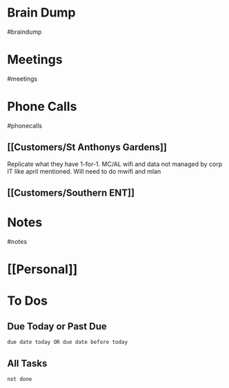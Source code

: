 # Brain Dump
#braindump 

# Meetings
#meetings 
# Phone Calls
#phonecalls 
## [[Customers/St Anthonys Gardens]]
Replicate what they have 1-for-1.  MC/AL wifi and data not managed by corp IT like april mentioned. Will need to do mwifi and mlan

## [[Customers/Southern ENT]]

# Notes
#notes

# [[Personal]]

# To Dos
## Due Today or Past Due
```tasks
due date today OR due date before today
```

## All Tasks
```tasks
not done
```